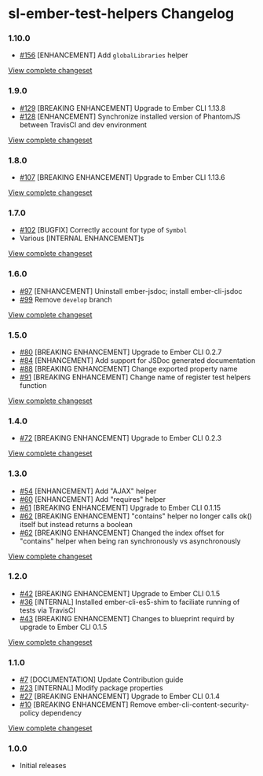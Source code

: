 # sl-ember-test-helpers Changelog

### 1.10.0

* [#156](https://github.com/softlayer/sl-ember-test-helpers/issues/156) [ENHANCEMENT] Add `globalLibraries` helper

[View complete changeset](https://github.com/softlayer/sl-ember-test-helpers/compare/v1.9.0...v1.10.0)

### 1.9.0

* [#129](https://github.com/softlayer/sl-ember-test-helpers/issues/129) [BREAKING ENHANCEMENT] Upgrade to Ember CLI 1.13.8
* [#128](https://github.com/softlayer/sl-ember-test-helpers/issues/128) [ENHANCEMENT] Synchronize installed version of PhantomJS between TravisCI and dev environment

[View complete changeset](https://github.com/softlayer/sl-ember-test-helpers/compare/v1.8.0...v1.9.0)

### 1.8.0

* [#107](https://github.com/softlayer/sl-ember-test-helpers/issues/107) [BREAKING ENHANCEMENT] Upgrade to Ember CLI 1.13.6

[View complete changeset](https://github.com/softlayer/sl-ember-test-helpers/compare/v1.7.0...v1.8.0)

### 1.7.0

* [#102](https://github.com/softlayer/sl-ember-test-helpers/issues/102) [BUGFIX] Correctly account for type of `Symbol`
* Various [INTERNAL ENHANCEMENT]s

[View complete changeset](https://github.com/softlayer/sl-ember-test-helpers/compare/v1.6.0...v1.7.0)

### 1.6.0

* [#97](https://github.com/softlayer/sl-ember-test-helpers/pull/97) [ENHANCEMENT] Uninstall ember-jsdoc; install ember-cli-jsdoc
* [#99](https://github.com/softlayer/sl-ember-test-helpers/pull/99) Remove `develop` branch

[View complete changeset](https://github.com/softlayer/sl-ember-test-helpers/compare/v1.5.0...v1.6.0)

### 1.5.0

* [#80](https://github.com/softlayer/sl-ember-test-helpers/pull/80) [BREAKING ENHANCEMENT] Upgrade to Ember CLI 0.2.7
* [#84](https://github.com/softlayer/sl-ember-test-helpers/pull/84) [ENHANCEMENT] Add support for JSDoc generated documentation
* [#88](https://github.com/softlayer/sl-ember-test-helpers/pull/88) [BREAKING ENHANCEMENT] Change exported property name
* [#91](https://github.com/softlayer/sl-ember-test-helpers/pull/91) [BREAKING ENHANCEMENT] Change name of register test helpers function

[View complete changeset](https://github.com/softlayer/sl-ember-test-helpers/compare/v1.4.0...v1.5.0)

### 1.4.0

* [#72](https://github.com/softlayer/sl-ember-test-helpers/pull/72) [BREAKING ENHANCEMENT] Upgrade to Ember CLI 0.2.3

[View complete changeset](https://github.com/softlayer/sl-ember-test-helpers/compare/v1.3.0...v1.4.0)

### 1.3.0

* [#54](https://github.com/softlayer/sl-ember-test-helpers/pull/54) [ENHANCEMENT] Add "AJAX" helper
* [#60](https://github.com/softlayer/sl-ember-test-helpers/pull/60) [ENHANCEMENT] Add "requires" helper
* [#61](https://github.com/softlayer/sl-ember-test-helpers/pull/61) [BREAKING ENHANCEMENT] Upgrade to Ember CLI 0.1.15
* [#62](https://github.com/softlayer/sl-ember-test-helpers/pull/62) [BREAKING ENHANCEMENT] "contains" helper no longer calls ok() itself but instead returns a boolean
* [#62](https://github.com/softlayer/sl-ember-test-helpers/pull/62) [BREAKING ENHANCEMENT] Changed the index offset for "contains" helper when being ran synchronously vs asynchronously

[View complete changeset](https://github.com/softlayer/sl-ember-test-helpers/compare/v1.2.0...v1.3.0)

### 1.2.0

* [#42](https://github.com/softlayer/sl-ember-test-helpers/pull/42) [BREAKING ENHANCEMENT] Upgrade to Ember CLI 0.1.5
* [#36](https://github.com/softlayer/sl-ember-test-helpers/pull/36) [INTERNAL] Installed ember-cli-es5-shim to faciliate running of tests via TravisCI
* [#43](https://github.com/softlayer/sl-ember-test-helpers/pull/43) [BREAKING ENHANCEMENT] Changes to blueprint requird by upgrade to Ember CLI 0.1.5

[View complete changeset](https://github.com/softlayer/sl-ember-test-helpers/compare/v1.1.0...v1.2.0)

### 1.1.0

* [#7](https://github.com/softlayer/sl-ember-test-helpers/pull/7) [DOCUMENTATION] Update Contribution guide
* [#23](https://github.com/softlayer/sl-ember-test-helpers/pull/23) [INTERNAL] Modify package properties
* [#27](https://github.com/softlayer/sl-ember-test-helpers/pull/27) [BREAKING ENHANCEMENT] Upgrade to Ember CLI 0.1.4
* [#10](https://github.com/softlayer/sl-ember-test-helpers/issues/10) [BREAKING ENHANCEMENT] Remove ember-cli-content-security-policy dependency

[View complete changeset](https://github.com/softlayer/sl-ember-test-helpers/compare/v1.0.0...v1.1.0)

### 1.0.0

* Initial releases
